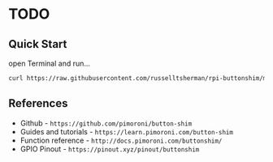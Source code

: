 # TODO

## Quick Start

open Terminal and run...

```sh
curl https://raw.githubusercontent.com/russelltsherman/rpi-buttonshim/master/bin/bootstrap | bash
```

## References

- Github - `https://github.com/pimoroni/button-shim`
- Guides and tutorials - `https://learn.pimoroni.com/button-shim`
- Function reference - `http://docs.pimoroni.com/buttonshim/`
- GPIO Pinout - `https://pinout.xyz/pinout/buttonshim`
